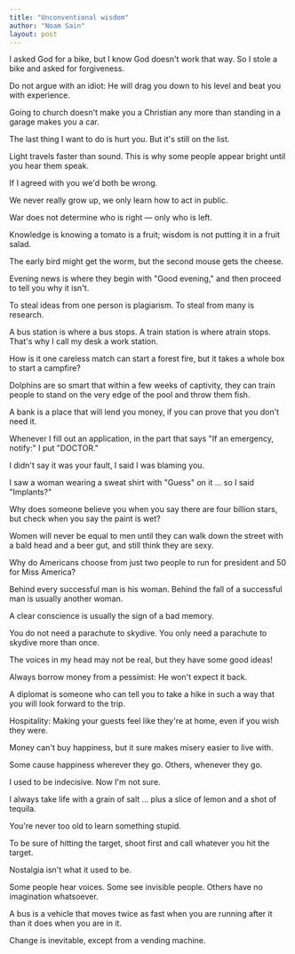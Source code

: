 ```yaml
---
title: "Unconventional wisdom"
author: "Noam Sain"
layout: post
---
```


I asked God for a bike, but I know God doesn't work that way. So I stole a bike and asked for forgiveness.  
  
Do not argue with an idiot: He will drag you down to his level and beat you with experience.

Going to church doesn't make you a Christian any more than standing in a garage makes you a car.

The last thing I want to do is hurt you. But it's still on the list.

Light travels faster than sound. This is why some people appear bright until you hear them speak.

If I agreed with you we'd both be wrong.

We never really grow up, we only learn how to act in public.

War does not determine who is right — only who is left.

Knowledge is knowing a tomato is a fruit; wisdom is not putting it in a fruit salad.

The early bird might get the worm, but the second mouse gets the cheese.

Evening news is where they begin with "Good evening," and then proceed to tell you why it isn't.

To steal ideas from one person is plagiarism. To steal from many is research.

A bus station is where a bus stops. A train station is where atrain stops. That's why I call my desk a work station.

How is it one careless match can start a forest fire, but it takes a whole box to start a campfire?

Dolphins are so smart that within a few weeks of captivity, they can train people to stand on the very edge of the pool and throw them fish.

A bank is a place that will lend you money, if you can prove that you don't need it.

Whenever I fill out an application, in the part that says "If an emergency, notify:" I put "DOCTOR."

I didn't say it was your fault, I said I was blaming you.

I saw a woman wearing a sweat shirt with "Guess" on it … so I said "Implants?"

Why does someone believe you when you say there are four billion stars, but check when you say the paint is wet?

Women will never be equal to men until they can walk down the street with a bald head and a beer gut, and still think they are sexy.

Why do Americans choose from just two people to run for president and 50 for Miss America?

Behind every successful man is his woman. Behind the fall of a successful man is usually another woman.

A clear conscience is usually the sign of a bad memory.

You do not need a parachute to skydive. You only need a parachute to skydive more than once.

The voices in my head may not be real, but they have some good ideas!

Always borrow money from a pessimist: He won't expect it back.

A diplomat is someone who can tell you to take a hike in such a way that you will look forward to the trip.

Hospitality: Making your guests feel like they're at home, even if you wish they were.

Money can't buy happiness, but it sure makes misery easier to live with.

Some cause happiness wherever they go. Others, whenever they go.

I used to be indecisive. Now I'm not sure.

I always take life with a grain of salt … plus a slice of lemon and a shot of tequila.

You're never too old to learn something stupid.

To be sure of hitting the target, shoot first and call whatever you hit the target.

Nostalgia isn't what it used to be.

Some people hear voices. Some see invisible people. Others have no imagination whatsoever.

A bus is a vehicle that moves twice as fast when you are running after it  
than it does when you are in it.

Change is inevitable, except from a vending machine.